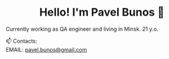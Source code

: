 <h1 align="center">Hello! I'm Pavel Bunos 👋</h1>

Currently working as QA engineer and living in Minsk.
21 y.o.  

📫 Contacts:  
EMAIL: pavel.bunos@gmail.com  
